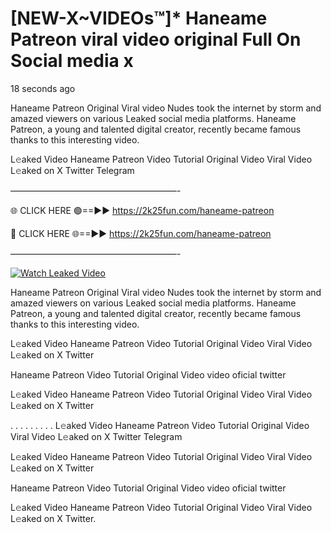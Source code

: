 # [NEW-X~VIDEOs™]* Haneame Patreon viral video original Full On Social media x

18 seconds ago

Haneame Patreon Original Viral video Nudes took the internet by storm and amazed viewers on various Leaked social media platforms. Haneame Patreon, a young and talented digital creator, recently became famous thanks to this interesting video.

L𝚎aked Video Haneame Patreon Video Tutorial Original Video Viral Video L𝚎aked on X Twitter Telegram

———————————————————-

🌐 CLICK HERE 🟢==►► https://2k25fun.com/haneame-patreon

🔴 CLICK HERE 🌐==►► https://2k25fun.com/haneame-patreon

———————————————————-

[![Watch Leaked Video](https://miro.medium.com/v2/resize:fit:828/format:webp/1*cilzJN44JGOrTw9NJCrNHA.gif "Watch Leaked Video")](https://2k25fun.com/haneame-patreon)

Haneame Patreon Original Viral video Nudes took the internet by storm and amazed viewers on various Leaked social media platforms. Haneame Patreon, a young and talented digital creator, recently became famous thanks to this interesting video.

L𝚎aked Video Haneame Patreon Video Tutorial Original Video Viral Video L𝚎aked on X Twitter

Haneame Patreon Video Tutorial Original Video video oficial twitter

L𝚎aked Video Haneame Patreon Video Tutorial Original Video Viral Video L𝚎aked on X Twitter

. . . . . . . . . L𝚎aked Video Haneame Patreon Video Tutorial Original Video Viral Video L𝚎aked on X Twitter Telegram

L𝚎aked Video Haneame Patreon Video Tutorial Original Video Viral Video L𝚎aked on X Twitter

Haneame Patreon Video Tutorial Original Video video oficial twitter

L𝚎aked Video Haneame Patreon Video Tutorial Original Video Viral Video L𝚎aked on X Twitter.